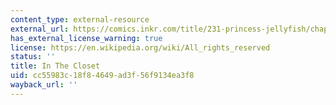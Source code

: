 ```yaml
---
content_type: external-resource
external_url: https://comics.inkr.com/title/231-princess-jellyfish/chapter/7449-chapter-12-in-the-closet?progress=0.745
has_external_license_warning: true
license: https://en.wikipedia.org/wiki/All_rights_reserved
status: ''
title: In The Closet
uid: cc55983c-18f8-4649-ad3f-56f9134ea3f8
wayback_url: ''
---
```

